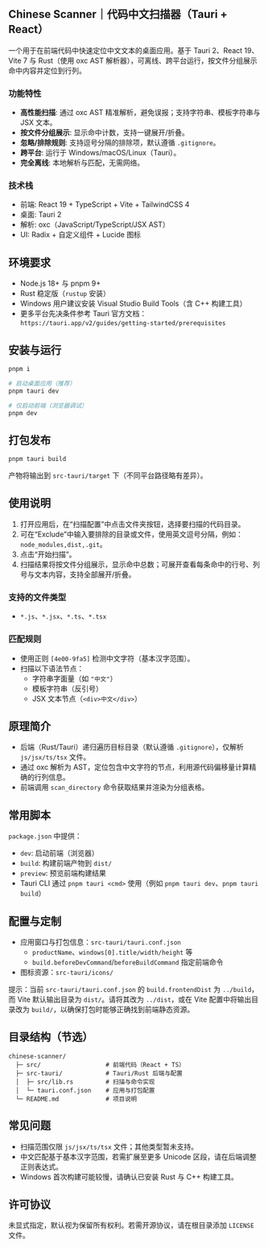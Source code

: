 ## Chinese Scanner｜代码中文扫描器（Tauri + React）

一个用于在前端代码中快速定位中文文本的桌面应用。基于 Tauri 2、React 19、Vite 7 与 Rust（使用 oxc AST 解析器），可离线、跨平台运行，按文件分组展示命中内容并定位到行列。

### 功能特性

- **高性能扫描**: 通过 oxc AST 精准解析，避免误报；支持字符串、模板字符串与 JSX 文本。
- **按文件分组展示**: 显示命中计数，支持一键展开/折叠。
- **忽略/排除规则**: 支持逗号分隔的排除项，默认遵循 `.gitignore`。
- **跨平台**: 运行于 Windows/macOS/Linux（Tauri）。
- **完全离线**: 本地解析与匹配，无需网络。

### 技术栈

- 前端: React 19 + TypeScript + Vite + TailwindCSS 4
- 桌面: Tauri 2
- 解析: oxc（JavaScript/TypeScript/JSX AST）
- UI: Radix + 自定义组件 + Lucide 图标

## 环境要求

- Node.js 18+ 与 pnpm 9+
- Rust 稳定版（`rustup` 安装）
- Windows 用户建议安装 Visual Studio Build Tools（含 C++ 构建工具）
- 更多平台先决条件参考 Tauri 官方文档：`https://tauri.app/v2/guides/getting-started/prerequisites`

## 安装与运行

```bash
pnpm i

# 启动桌面应用（推荐）
pnpm tauri dev

# 仅启动前端（浏览器调试）
pnpm dev
```

## 打包发布

```bash
pnpm tauri build
```

产物将输出到 `src-tauri/target` 下（不同平台路径略有差异）。

## 使用说明

1. 打开应用后，在“扫描配置”中点击文件夹按钮，选择要扫描的代码目录。
2. 可在“Exclude”中输入要排除的目录或文件，使用英文逗号分隔，例如：`node_modules,dist,.git`。
3. 点击“开始扫描”。
4. 扫描结果将按文件分组展示，显示命中总数；可展开查看每条命中的行号、列号与文本内容，支持全部展开/折叠。

### 支持的文件类型

- `*.js`、`*.jsx`、`*.ts`、`*.tsx`

### 匹配规则

- 使用正则 `[ 4e00- 9fa5]` 检测中文字符（基本汉字范围）。
- 扫描以下语法节点：
  - 字符串字面量（如 `"中文"`）
  - 模板字符串（反引号）
  - JSX 文本节点（`<div>中文</div>`）

## 原理简介

- 后端（Rust/Tauri）递归遍历目标目录（默认遵循 `.gitignore`），仅解析 `js/jsx/ts/tsx` 文件。
- 通过 oxc 解析为 AST，定位包含中文字符的节点，利用源代码偏移量计算精确的行列信息。
- 前端调用 `scan_directory` 命令获取结果并渲染为分组表格。

## 常用脚本

`package.json` 中提供：

- `dev`: 启动前端（浏览器）
- `build`: 构建前端产物到 `dist/`
- `preview`: 预览前端构建结果
- Tauri CLI 通过 `pnpm tauri <cmd>` 使用（例如 `pnpm tauri dev`、`pnpm tauri build`）

## 配置与定制

- 应用窗口与打包信息：`src-tauri/tauri.conf.json`
  - `productName`、`windows[0].title/width/height` 等
  - `build.beforeDevCommand`/`beforeBuildCommand` 指定前端命令
- 图标资源：`src-tauri/icons/`

提示：当前 `src-tauri/tauri.conf.json` 的 `build.frontendDist` 为 `../build`，而 Vite 默认输出目录为 `dist/`。请将其改为 `../dist`，或在 Vite 配置中将输出目录改为 `build/`，以确保打包时能够正确找到前端静态资源。

## 目录结构（节选）

```text
chinese-scanner/
  ├─ src/                  # 前端代码（React + TS）
  ├─ src-tauri/            # Tauri/Rust 后端与配置
  │  ├─ src/lib.rs         # 扫描与命令实现
  │  └─ tauri.conf.json    # 应用与打包配置
  └─ README.md             # 项目说明
```

## 常见问题

- 扫描范围仅限 `js/jsx/ts/tsx` 文件；其他类型暂未支持。
- 中文匹配基于基本汉字范围，若需扩展至更多 Unicode 区段，请在后端调整正则表达式。
- Windows 首次构建可能较慢，请确认已安装 Rust 与 C++ 构建工具。

## 许可协议

未显式指定，默认视为保留所有权利。若需开源协议，请在根目录添加 `LICENSE` 文件。
